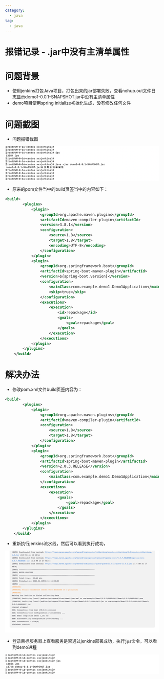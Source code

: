 ```yaml
---
category:
  - java
tag:
  - java
---
```

# 报错记录 - .jar中没有主清单属性

# 问题背景

- 使用jenkins打包Java项目，打包出来的jar部署失败，查看nohup.out文件日志显示demo1-0.0.1-SNAPSHOT.jar中没有主清单属性
- demo项目使用spring initialize初始化生成，没有修改任何文件

# 问题截图

- 问题报错截图

![image-20230610181940443](./images/image-20230610181940443.png)

- 原来的pom文件当中的build页签当中的内容如下：

```xml
<build>
        <plugins>
            <plugin>
                <groupId>org.apache.maven.plugins</groupId>
                <artifactId>maven-compiler-plugin</artifactId>
                <version>3.8.1</version>
                <configuration>
                    <source>1.8</source>
                    <target>1.8</target>
                    <encoding>UTF-8</encoding>
                </configuration>
            </plugin>
            <plugin>
                <groupId>org.springframework.boot</groupId>
                <artifactId>spring-boot-maven-plugin</artifactId>
                <version>${spring-boot.version}</version>
                <configuration>
                    <mainClass>com.example.demo1.Demo1Application</mainClass>
                    <skip>true</skip>
                </configuration>
                <executions>
                    <execution>
                        <id>repackage</id>
                        <goals>
                            <goal>repackage</goal>
                        </goals>
                    </execution>
                </executions>
            </plugin>
        </plugins>
    </build>
```

# 解决办法

- 修改pom.xml文件build页签内容为：

```xml
<build>
        <plugins>
            <plugin>
                <groupId>org.apache.maven.plugins</groupId>
                <artifactId>maven-compiler-plugin</artifactId>
                <configuration>
                    <source>1.8</source>
                    <target>1.8</target>
                </configuration>
            </plugin>
            <plugin>
                <groupId>org.springframework.boot</groupId>
                <artifactId>spring-boot-maven-plugin</artifactId>
                <version>2.0.3.RELEASE</version>
                <configuration>
                    <mainClass>com.example.demo1.Demo1Application</mainClass>
                </configuration>
                <executions>
                    <execution>
                        <goals>
                            <goal>repackage</goal>
                        </goals>
                    </execution>
                </executions>
            </plugin>
        </plugins>
    </build>
```

- 重新执行jenkins流水线，然后可以看到执行成功，

![image-20230610182218003](./images/image-20230610182218003.png)

- 登录目标服务器上查看服务是否通过jenkins部署成功，执行`jps`命令，可以看到demo进程

![image-20230610182242182](./images/image-20230610182242182.png)

